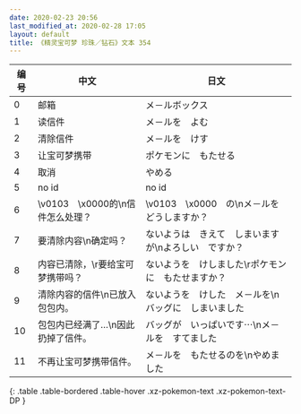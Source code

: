 ```yaml
---
date: 2020-02-23 20:56
last_modified_at: 2020-02-28 17:05
layout: default
title: 《精灵宝可梦 珍珠／钻石》文本 354
---
```

| 编号 | 中文 | 日文 |
| ---- | ---- | ---- |
| 0 | 邮箱 | メ－ルボックス |
| 1 | 读信件 | メ－ルを　よむ |
| 2 | 清除信件 | メ－ルを　けす |
| 3 | 让宝可梦携带 | ポケモンに　もたせる |
| 4 | 取消 | やめる |
| 5 | no id | no id |
| 6 | \v0103　\x0000的\n信件怎么处理？ | \v0103　\x0000　の\nメ－ルを　どうしますか？ |
| 7 | 要清除内容\n确定吗？ | ないようは　きえて　しまいますが\nよろしい　ですか？ |
| 8 | 内容已清除，\r要给宝可梦携带吗？ | ないようを　けしました\rポケモンに　もたせますか？ |
| 9 | 清除内容的信件\n已放入包包内。 | ないようを　けした　メ－ルを\nバッグに　しまいました |
| 10 | 包包内已经满了…\n因此扔掉了信件。 | バッグが　いっぱいです⋯\nメ－ルを　すてました |
| 11 | 不再让宝可梦携带信件。 | メ－ルを　もたせるのを\nやめました |
{: .table .table-bordered .table-hover .xz-pokemon-text .xz-pokemon-text-DP }
